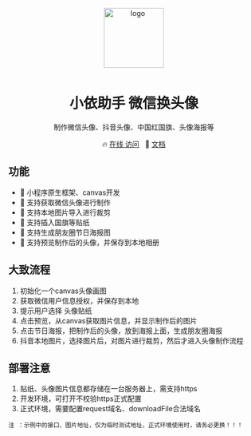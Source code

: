 <p align="center">
    <img alt="logo" src="https://freely.vercel.app/favicon.ico" width="120" height="120" style="margin-bottom: 10px;">
</p>
<h1 align="center">小依助手 微信换头像</h1>

<p align="center">制作微信头像、抖音头像、中国红国旗、头像海报等</p>

<p align="center">
🔥 <a target="_blank" href="./images/icon/mini.png">在线 访问</a>
&nbsp;
🌈 <a target="_blank" href="https://juejin.cn/post/7125666749894098981/">文档</a>

</p>

## 功能

- 🚀 小程序原生框架、canvas开发
- 💪 支持获取微信头像进行制作
- 💪 支持本地图片导入进行裁剪
- 💪 支持插入国旗等贴纸
- 💪 支持生成朋友圈节日海报图
- 💪 支持预览制作后的头像，并保存到本地相册

## 大致流程

1. 初始化一个canvas头像画图
2. 获取微信用户信息授权，并保存到本地
3. 提示用户选择 头像贴纸
4. 点击预览，从canvas获取图片信息，并显示制作后的图片
5. 点击节日海报，把制作后的头像，放到海报上面，生成朋友圈海报
6. 抖音本地图片，选择图片后，对图片进行裁剪，然后才进入头像制作流程

## 部署注意

1. 贴纸、头像图片信息都存储在一台服务器上，需支持https
2. 开发环境，可打开不校验https正式配置
3. 正式环境，需要配置request域名、downloadFile合法域名

`注 ：示例中的接口、图片地址，仅为临时测试地址，正式环境使用时，请务必更换！！！`